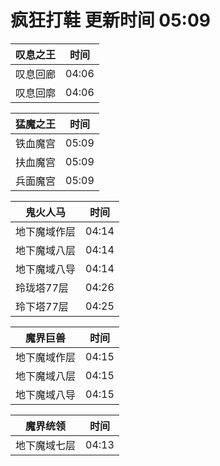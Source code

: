 # 疯狂打鞋 更新时间 05:09

| 叹息之王   | 时间    |
|--------|-------|
| 叹息回廊 | 04:06 |
| 叹息回廓 | 04:06 |

| 猛魔之王   | 时间    |
|--------|-------|
| 铁血魔宫 | 05:09 |
| 扶血魔宫 | 05:09 |
| 兵面魔宫 | 05:09 |

| 鬼火人马   | 时间    |
|--------|-------|
| 地下魔域作层 | 04:14 |
| 地下魔域八层 | 04:14 |
| 地下魔域八导 | 04:14 |
| 玲珑塔77层 | 04:26 |
| 玲下塔77层 | 04:25 |

| 魔界巨兽   | 时间    |
|--------|-------|
| 地下魔域作层 | 04:15 |
| 地下魔域八层 | 04:15 |
| 地下魔域八导 | 04:15 |

| 魔界统领   | 时间    |
|--------|-------|
| 地下魔域七层 | 04:13 |